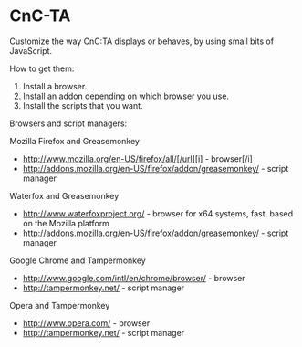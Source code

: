 # CnC-TA

Customize the way CnC:TA displays or behaves, by using small bits of JavaScript.

How to get them:

1. Install a browser.
2. Install an addon depending on which browser you use.
3. Install the scripts that you want.

Browsers and script managers:

Mozilla Firefox and Greasemonkey
- http://www.mozilla.org/en-US/firefox/all/[/url][i] - browser[/i]
- http://addons.mozilla.org/en-US/firefox/addon/greasemonkey/ - script manager

Waterfox and Greasemonkey
- http://www.waterfoxproject.org/ - browser for x64 systems, fast, based on the Mozilla platform
- http://addons.mozilla.org/en-US/firefox/addon/greasemonkey/ - script manager

Google Chrome and Tampermonkey
- http://www.google.com/intl/en/chrome/browser/ - browser
- http://tampermonkey.net/ - script manager

Opera and Tampermonkey
- http://www.opera.com/ - browser
- http://tampermonkey.net/ - script manager
